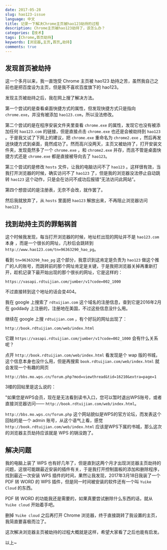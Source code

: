 ```yaml
---
date: 2017-05-28
slug: hao123-issue
language: 中文
title: 记录一下解决Chrome主页被hao123劫持的过程
description: Chrome主页被hao123劫持了，该怎么办？
categories: [技术]
tags: [Chrome,首页劫持]
keywords: [浏览器,主页,首页,劫持]
comments: true
---
```


## 发现首页被劫持

这一个多月以来，我一直饱受 Chrome 主页被 hao123 劫持之苦，虽然我自己之前也是把百度设为主页，但是我不喜欢百度旗下的 hao123。

发现主页被劫持之后，我在网上搜了解决方法。

第一个尝试的是查看桌面快捷方式的属性，但发现快捷方式只是指向 `chrome.exe`，并没有被添加 `hao123.com`，所以没法修改。

第二个尝试的是在程序安装文件夹里查看 `chrome.exe` 的属性，发现它也没有被添加任何 `hao123.com` 的链接，但是直接点击 `chrome.exe` 也还是会被劫持到 `hao123` 。于是我又试了下网上的建议，把 `chrome.exe` 重命名为 `chrome2.exe` ，然后再发送快捷方式到桌面，竟然成功了。然而高兴没两天，主页又被劫持了，打开安装文件夹，发现竟然多了一个 `chrome.exe` ，和 `chrome2.exe` 并存，而且不管是桌面快捷方式还是 `chrome.exe` 都是直接被导向去了 `hao123`。

第三个尝试的是修改 `hosts` 文件，让我的电脑访问不了 `hao123` 。这样很有效，当我打开浏览器的时候，确实访问不了 `hao123` 了，但是我的浏览器没法停止自动跳转 `hao123` 这个动作，只是会在访问不成功后报错“无法访问此网站”。

第四个想尝试的是注册表，无奈不会改，就作罢了。

然后我就放弃了，从 `hosts` 里面把 `hao123` 解放出来，不再阻止浏览器访问 `hao123` 。

## 找到劫持主页的罪魁祸首

这个时候我发现，每当打开浏览器的时候，地址栏出现的网址并不是 `hao123.com` 本身 ，而是一个很长的网址，几秒后会跳转到 `http://www.hao123.com/tn=96363290_hao_pg`。

看到 `tn=96363290_hao_pg` 这个部分，我意识到这肯定是负责为 `hao123` 做这个推广的人的账号，而跳转前的那个网址肯定是关键，于是我把浏览器关掉再重新打开，趁机记录下最开始出现的那个很长的网址，它是这样的：
 
`https://vasapi.rdtuijian.com/jumber/v1?code=002_1000`

不过直接转到这个地址的话会变404。

我在 google 上搜索了 `rdtuijian.com` 这个域名的注册信息，查到它是2016年2月在 goddady 上注册的，注册地在美国，不过这些信息没什么用。

继续在 google 上搜 `rdtuijian.com` ，有个好玩的网址出现了：

`http://book.rdtuijian.com/web/index.html`

它跟 `https://vasapi.rdtuijian.com/jumber/v1?code=002_1000` 会有什么关系呢？

点开 `http://book.rdtuijian.com/web/index.html` 看发现是个 wap 版的书城，这个信息本身也没什么用，但是再搜索 `book.rdtuijian.com/web/index.html` 就会发现一个有趣的网页

`http://bbs.mo.wps.cn/forum.php?mod=viewthread&tid=16210&extra=page=1`

3楼的回帖里是这么说的：

"如果您是WPS会员，现在是无法看到读书入口，您可以暂时退出WPS账号，或者直接浏览器访问—— `http://book.rdtuijian.com/web/index.html`。

`http://bbs.mo.wps.cn/forum.php` 这个网站貌似是WPS的官方论坛，而发表这个回帖的是一个 admin 账号，从这个语气上看，感觉 `http://book.rdtuijian.com/web/index.html` 应该是WPS下属的书城，那么这次的浏览器主页劫持应该就是 WPS 的锅没跑了。

## 解决问题

我的电脑上装了 WPS 也有好几年了，但是直到这两个月才出现浏览器主页劫持的问题，这很可能跟最近安装的插件有关，于是我打开控制面板的添加和删除程序，找到最近一次安装 WPS 插件的时间，果然让我发现，2017年3月18日我装了一个 PDF 转 WORD 的 WPS 插件，但是同一时间被安装的软件还有一个叫 `Yuike Cloud` 的东西。

PDF 转 WORD 的功能我还是需要的，如果真要尝试删除什么东西的话，就从 `Yuike cloud` 开始着手吧。

删掉 `Yuike cloud` 之后再打开 Chrome 浏览器，终于直接跳转了我设置的主页，我简直要喜极而泣了。

这次解决浏览器主页被劫持的过程大概就是这样，希望大家看了之后也能有启发。

以上~